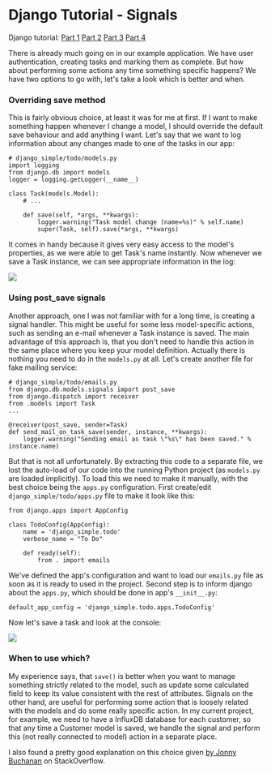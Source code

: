 # Django Tutorial - Signals

Django tutorial: 
[Part 1](http://mycodesmells.com/post/django-tutorial-virtualenv/) [Part 2](http://mycodesmells.com/post/django-tutorial-the-most-basic-project/) [Part 3](http://mycodesmells.com/post/django-tutorial-editing-data/) [Part 4](http://mycodesmells.com/post/django-tutorial-basic-authentication/)

There is already much going on in our example application. We have user authentication, creating tasks and marking them as complete. But how about performing some actions any time something specific happens? We have two options to go with, let's take a look which is better and when.

### Overriding save method

This is fairly obvious choice, at least it was for me at first. If I want to make something happen whenever I change a model, I should override the default save behaviour and add anything I want. Let's say that we want to log information about any changes made to one of the tasks in our app:

	# django_simple/todo/models.py
	import logging
	from django.db import models
	logger = logging.getLogger(__name__)

	class Task(models.Model):
		# ...

	    def save(self, *args, **kwargs):
	        logger.warning("Task model change (name=%s)" % self.name)
	        super(Task, self).save(*args, **kwargs)

It comes in handy because it gives very easy access to the model's properties, as we were able to get Task's name instantly. Now whenever we save a Task instance, we can see appropriate information in the log:

<img src="https://raw.githubusercontent.com/mycodesmells/django-tutorial/master/posts/images/save-logging.png"/>

### Using post_save signals

Another approach, one I was not familiar with for a long time, is creating a signal handler. This might be useful for some less model-specific actions, such as sending an e-mail whenever a Task instance is saved. The main advantage of this approach is, that you don't need to handle this action in the same place where you keep your model definition. Actually there is nothing you need to do in the `models.py` at all. Let's create another file for fake mailing service:

	# django_simple/todo/emails.py
	from django.db.models.signals import post_save
	from django.dispatch import receiver
	from .models import Task
	...

	@receiver(post_save, sender=Task)
	def send_mail_on_task_save(sender, instance, **kwargs):
	    logger.warning("Sending email as task \"%s\" has been saved." % instance.name)

But that is not all unfortunately. By extracting this code to a separate file, we lost the auto-load of our code into the running Python project (as `models.py` are loaded implicitly). To load this we need to make it manually, with the best choice being the `apps.py` configuration. First create/edit `django_simple/todo/apps.py` file to make it look like this:

	from django.apps import AppConfig

	class TodoConfig(AppConfig):
	    name = 'django_simple.todo'
	    verbose_name = "To Do"

	    def ready(self):
	    	from . import emails

We've defined the app's configuration and want to load our `emails.py` file as soon as it is ready to used in the project. Second step is to inform django about the `apps.py`, which should be done in app's `__init__.py`:

	default_app_config = 'django_simple.todo.apps.TodoConfig'

Now let's save a task and look at the console:

<img src="https://raw.githubusercontent.com/mycodesmells/django-tutorial/master/posts/images/save-signal-logging.png"/>

### When to use which?

My experience says, that `save()` is better when you want to manage something strictly related to the model, such as update some calculated field to keep its value consistent with the rest of attributes. Signals on the other hand, are useful for performing some action that is loosely related with the models and do some really specific action. In my current project, for example, we need to have a InfluxDB database for each customer, so that any time a Customer model is saved, we handle the signal and perform this (not really connected to model) action in a separate place.

I also found a pretty good explanation on this choice given [by Jonny Buchanan](http://stackoverflow.com/a/171703) on StackOverflow.
